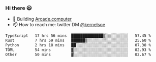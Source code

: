 ### Hi there 😃

- 🔨 Building [Arcade.computer](https://arcade.computer)
- 📫 How to reach me: twitter DM [@kernelsoe](https://twitter.com/kernelsoe)

<!--START_SECTION:waka-->

```txt
TypeScript   17 hrs 56 mins  ██████████████▒░░░░░░░░░░   57.45 %
Rust         7 hrs 59 mins   ██████▒░░░░░░░░░░░░░░░░░░   25.60 %
Python       2 hrs 18 mins   ██░░░░░░░░░░░░░░░░░░░░░░░   07.38 %
TOML         54 mins         ▓░░░░░░░░░░░░░░░░░░░░░░░░   02.93 %
Other        50 mins         ▓░░░░░░░░░░░░░░░░░░░░░░░░   02.67 %
```

<!--END_SECTION:waka-->
